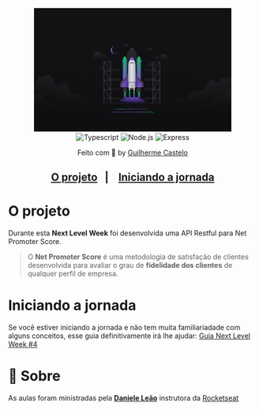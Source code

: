 <div align="center">
    <img src="/public/github/nlw4.png" alt="Next Level Week #4" width="400px">
</div>

<div align="center">
    <img src="https://img.shields.io/badge/-Typescript-blue?style=for-the-badge" alt="Typescript">
    <img src="https://img.shields.io/badge/-Node.js-orange?style=for-the-badge" alt="Node.js">
    <img src="https://img.shields.io/badge/-Express-white?style=for-the-badge" alt="Express">
    <p>    
        Feito com 💜 by <a href="https://www.linkedin.com/in/castelo-guilherme/" target="_blank">Guilherme Castelo</a>
    </p>
</div>

<h4 align="center">
</h4>

<div align="center">
    <h2>
    <a href="#-o-projeto">O projeto</a>&nbsp;&nbsp;&nbsp;|&nbsp;&nbsp;&nbsp;
    <a href="#">Iniciando a jornada</a>
    </h2>
</div>

# O projeto

Durante esta **Next Level Week** foi desenvolvida uma API Restful para Net Promoter Score.

> O **Net Promoter Score** é uma metodologia de satisfação de clientes desenvolvida para avaliar o grau de **fidelidade dos clientes** de qualquer perfil de empresa.

# Iniciando a jornada

Se você estiver iniciando a jornada e não tem muita familiariadade com alguns conceitos, esse guia definitivamente irá lhe ajudar: [Guia Next Level Week #4](https://www.notion.so/Next-Level-Week-4-Node-js-67981103adbb4f229187c802bcd0d787)

# 📝 Sobre

As aulas foram ministradas pela **[Daniele Leão](https://github.com/danileao)** instrutora da [Rocketseat](https://rocketseat.com.br/)
